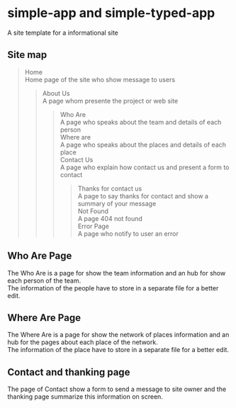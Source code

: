 simple-app and simple-typed-app
===============================

A site template for a informational site 

## Site map
> Home  
Home page of the site who show message to users
>> About Us  
A page whom presente the project or web site  
>>> Who Are  
A page who speaks about the team and details of each person  
>>> Where are  
A page who speaks about the places and details of each place  
>>> Contact Us  
A page who explain how contact us and present a form to contact  
>>>> Thanks for contact us  
A page to say thanks for contact and show a summary of your message  
>> Not Found  
A page 404 not found  
>> Error Page  
A page who notify to user an error  

## Who Are Page  
The Who Are is a page for show the team information and an hub for show each person of the team.  
The information of the people have to store in a separate file for a better edit.  

## Where Are Page  
The Where Are is a page for show the network of places information and an hub for the pages about each place of the network.  
The information of the place have to store in a separate file for a better edit.  

## Contact and thanking page
The page of Contact show a form to send a message to site owner and the thanking page summarize this information on screen.  

